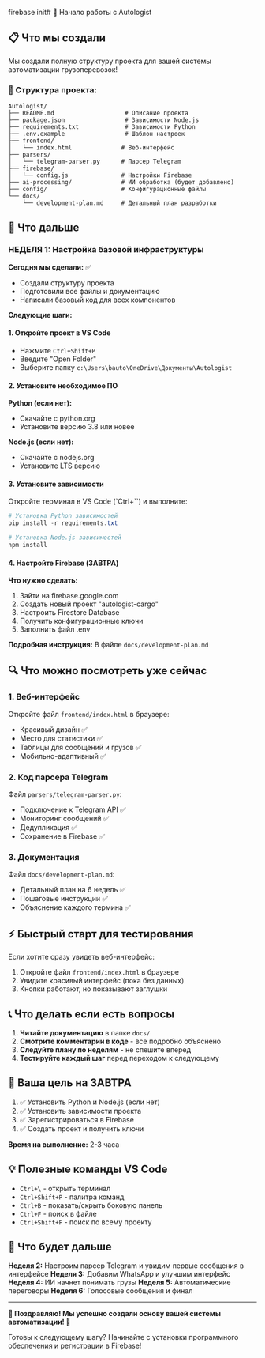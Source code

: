firebase init# 🚀 Начало работы с Autologist

## 📋 Что мы создали

Мы создали полную структуру проекта для вашей системы автоматизации грузоперевозок! 

### 📁 Структура проекта:
```
Autologist/
├── README.md                    # Описание проекта
├── package.json                 # Зависимости Node.js  
├── requirements.txt             # Зависимости Python
├── .env.example                 # Шаблон настроек
├── frontend/
│   └── index.html              # Веб-интерфейс
├── parsers/
│   └── telegram-parser.py      # Парсер Telegram
├── firebase/
│   └── config.js               # Настройки Firebase
├── ai-processing/              # ИИ обработка (будет добавлено)
├── config/                     # Конфигурационные файлы
└── docs/
    └── development-plan.md     # Детальный план разработки
```

## 🎯 Что дальше

### НЕДЕЛЯ 1: Настройка базовой инфраструктуры

**Сегодня мы сделали:** ✅
- Создали структуру проекта
- Подготовили все файлы и документацию
- Написали базовый код для всех компонентов

**Следующие шаги:**

#### 1. Откройте проект в VS Code
- Нажмите `Ctrl+Shift+P`
- Введите "Open Folder"
- Выберите папку `c:\Users\bauto\OneDrive\Документы\Autologist`

#### 2. Установите необходимое ПО

**Python (если нет):**
- Скачайте с python.org
- Установите версию 3.8 или новее

**Node.js (если нет):**
- Скачайте с nodejs.org
- Установите LTS версию

#### 3. Установите зависимости

Откройте терминал в VS Code (`Ctrl+\``) и выполните:

```powershell
# Установка Python зависимостей
pip install -r requirements.txt

# Установка Node.js зависимостей  
npm install
```

#### 4. Настройте Firebase (ЗАВТРА)

**Что нужно сделать:**
1. Зайти на firebase.google.com
2. Создать новый проект "autologist-cargo"
3. Настроить Firestore Database
4. Получить конфигурационные ключи
5. Заполнить файл .env

**Подробная инструкция:** В файле `docs/development-plan.md`

## 🔍 Что можно посмотреть уже сейчас

### 1. Веб-интерфейс
Откройте файл `frontend/index.html` в браузере:
- Красивый дизайн ✅
- Место для статистики ✅
- Таблицы для сообщений и грузов ✅
- Мобильно-адаптивный ✅

### 2. Код парсера Telegram
Файл `parsers/telegram-parser.py`:
- Подключение к Telegram API ✅
- Мониторинг сообщений ✅  
- Дедупликация ✅
- Сохранение в Firebase ✅

### 3. Документация
Файл `docs/development-plan.md`:
- Детальный план на 6 недель ✅
- Пошаговые инструкции ✅
- Объяснение каждого термина ✅

## ⚡ Быстрый старт для тестирования

Если хотите сразу увидеть веб-интерфейс:

1. Откройте файл `frontend/index.html` в браузере
2. Увидите красивый интерфейс (пока без данных)
3. Кнопки работают, но показывают заглушки

## 📞 Что делать если есть вопросы

1. **Читайте документацию** в папке `docs/`
2. **Смотрите комментарии в коде** - все подробно объяснено
3. **Следуйте плану по неделям** - не спешите вперед
4. **Тестируйте каждый шаг** перед переходом к следующему

## 🎯 Ваша цель на ЗАВТРА

1. ✅ Установить Python и Node.js (если нет)
2. ✅ Установить зависимости проекта
3. ✅ Зарегистрироваться в Firebase
4. ✅ Создать проект и получить ключи

**Время на выполнение:** 2-3 часа

## 💡 Полезные команды VS Code

- `Ctrl+\` - открыть терминал
- `Ctrl+Shift+P` - палитра команд
- `Ctrl+B` - показать/скрыть боковую панель
- `Ctrl+F` - поиск в файле
- `Ctrl+Shift+F` - поиск по всему проекту

## 🔮 Что будет дальше

**Неделя 2:** Настроим парсер Telegram и увидим первые сообщения в интерфейсе
**Неделя 3:** Добавим WhatsApp и улучшим интерфейс
**Неделя 4:** ИИ начнет понимать грузы
**Неделя 5:** Автоматические переговоры
**Неделя 6:** Голосовые сообщения и финал

---

**🎉 Поздравляю! Мы успешно создали основу вашей системы автоматизации! 🎉**

Готовы к следующему шагу? Начинайте с установки программного обеспечения и регистрации в Firebase!